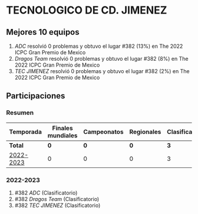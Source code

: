 ---
---

# TECNOLOGICO DE CD. JIMENEZ

## Mejores 10 equipos

1. _ADC_ resolvió 0 problemas y obtuvo el lugar #382 (13%) en The 2022 ICPC Gran Premio de Mexico
1. _Dragos Team_ resolvió 0 problemas y obtuvo el lugar #382 (8%) en The 2022 ICPC Gran Premio de Mexico
1. _TEC JIMENEZ_ resolvió 0 problemas y obtuvo el lugar #382 (2%) en The 2022 ICPC Gran Premio de Mexico

## Participaciones

### Resumen

| Temporada | Finales mundiales | Campeonatos | Regionales | Clasificatorios | Equipos |
| --- | --- | --- | --- | --- | --- |
| **Total** | **0** | **0** | **0** | **3** | **3** |
| [2022-2023](#2022-2023) | 0 | 0 | 0 | 3 | 3 |

### 2022-2023

1. #382 _ADC_ (Clasificatorio)
1. #382 _Dragos Team_ (Clasificatorio)
1. #382 _TEC JIMENEZ_ (Clasificatorio)



